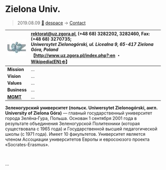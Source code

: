 # Zielona Univ.
> 2019.08.09 [🚀](../index/index.md) [despace](index.md) → [Contact](contact.md)

|[![](f/con/z/zielona_univ_logo1_thumb.jpg)](f/con/z/zielona_univ_logo1.png)|<rektorat@uz.zgora.pl>, (+48 68) 3282202, 3282460, Fax: (+48 68) 3270735;<br> *Uniwersytet Zielonogórski, ul. Licealna 9, 65-417 Zielona Góra, Poland*<br> 【<http://www.uz.zgora.pl/index.php?:en> ・ [Wikipedia(EN) ⎆](https://en.wikipedia.org/wiki/University_of_Zielona_Góra)】|
|:--|:--|
|**Mission**|…|
|**Vision**|…|
|**Values**|…|
|**Business**|…|
|**[MGMT](mgmt.md)**|…|

**Зеленогурский университет (польск. Uniwersytet Zielonogórski, англ. University of Zielona Góra)** — главный государственный университет города Зелёна‑Гура, Польша. Основан 1 сентября 2001 года в результате объединения Зеленогурской Политехники (которая существовала с 1965 года) и Государственной высшей педагогической школы (с 1971 года). Имеет 10 факультетов. Университет является членом Ассоциации университетов Европы и евросоюзого проекта «Socrates-Erasmus».


<p style="page-break-after:always"> </p>

…

